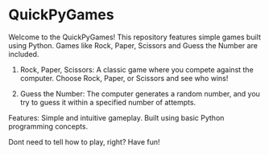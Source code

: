 # QuickPyGames
Welcome to the QuickPyGames! This repository features simple games built using Python. Games like Rock, Paper, Scissors and Guess the Number are included.

1. Rock, Paper, Scissors:
A classic game where you compete against the computer. Choose Rock, Paper, or Scissors and see who wins!

3. Guess the Number:
The computer generates a random number, and you try to guess it within a specified number of attempts.

Features:
 Simple and intuitive gameplay.
 Built using basic Python programming concepts.

Dont need to tell how to play, right?
Have fun!
